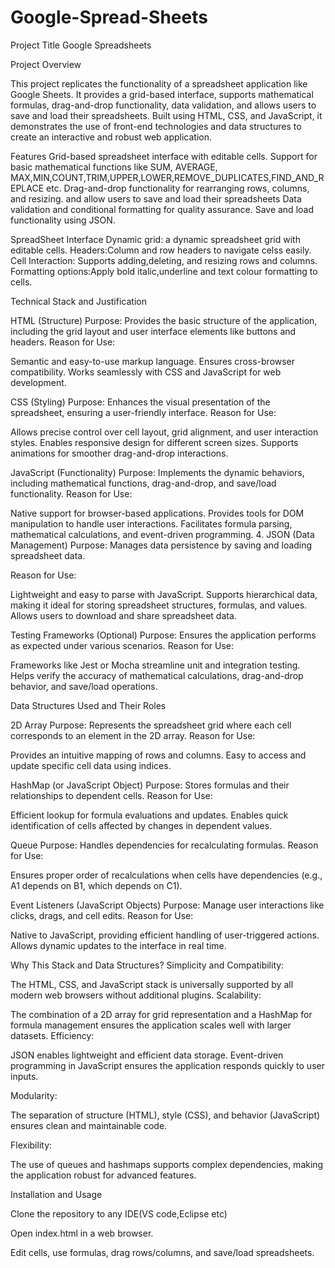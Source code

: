 
# Google-Spread-Sheets

Project Title Google Spreadsheets

Project Overview

This project replicates the functionality of a spreadsheet application like Google Sheets. It provides a grid-based interface, supports mathematical formulas, drag-and-drop functionality, data validation, and allows users to save and load their spreadsheets. Built using HTML, CSS, and JavaScript, it demonstrates the use of front-end technologies and data structures to create an interactive and robust web application.

Features Grid-based spreadsheet interface with editable cells. Support for basic mathematical functions like SUM, AVERAGE, MAX,MIN,COUNT,TRIM,UPPER,LOWER,REMOVE_DUPLICATES,FIND_AND_REPLACE etc. Drag-and-drop functionality for rearranging rows, columns, and resizing. and allow users to save and load their spreadsheets Data validation and conditional formatting for quality assurance. Save and load functionality using JSON.

SpreadSheet Interface Dynamic grid: a dynamic spreadsheet grid with editable cells. Headers:Column and row headers to navigate celss easily. Cell Interaction: Supports adding,deleting, and resizing rows and columns. Formatting options:Apply bold italic,underline and text colour formatting to cells.

Technical Stack and Justification

HTML (Structure) Purpose: Provides the basic structure of the application, including the grid layout and user interface elements like buttons and headers.
Reason for Use:

Semantic and easy-to-use markup language. Ensures cross-browser compatibility. Works seamlessly with CSS and JavaScript for web development.

CSS (Styling) Purpose: Enhances the visual presentation of the spreadsheet, ensuring a user-friendly interface.
Reason for Use:

Allows precise control over cell layout, grid alignment, and user interaction styles. Enables responsive design for different screen sizes. Supports animations for smoother drag-and-drop interactions.

JavaScript (Functionality) Purpose: Implements the dynamic behaviors, including mathematical functions, drag-and-drop, and save/load functionality.
Reason for Use:

Native support for browser-based applications. Provides tools for DOM manipulation to handle user interactions. Facilitates formula parsing, mathematical calculations, and event-driven programming. 4. JSON (Data Management) Purpose: Manages data persistence by saving and loading spreadsheet data.

Reason for Use:

Lightweight and easy to parse with JavaScript. Supports hierarchical data, making it ideal for storing spreadsheet structures, formulas, and values. Allows users to download and share spreadsheet data.

Testing Frameworks (Optional) Purpose: Ensures the application performs as expected under various scenarios.
Reason for Use:

Frameworks like Jest or Mocha streamline unit and integration testing. Helps verify the accuracy of mathematical calculations, drag-and-drop behavior, and save/load operations.

Data Structures Used and Their Roles

2D Array Purpose: Represents the spreadsheet grid where each cell corresponds to an element in the 2D array.
Reason for Use:

Provides an intuitive mapping of rows and columns. Easy to access and update specific cell data using indices.

HashMap (or JavaScript Object) Purpose: Stores formulas and their relationships to dependent cells.
Reason for Use:

Efficient lookup for formula evaluations and updates. Enables quick identification of cells affected by changes in dependent values.

Queue Purpose: Handles dependencies for recalculating formulas.
Reason for Use:

Ensures proper order of recalculations when cells have dependencies (e.g., A1 depends on B1, which depends on C1).

Event Listeners (JavaScript Objects) Purpose: Manage user interactions like clicks, drags, and cell edits.
Reason for Use:

Native to JavaScript, providing efficient handling of user-triggered actions. Allows dynamic updates to the interface in real time.

Why This Stack and Data Structures? Simplicity and Compatibility:

The HTML, CSS, and JavaScript stack is universally supported by all modern web browsers without additional plugins. Scalability:

The combination of a 2D array for grid representation and a HashMap for formula management ensures the application scales well with larger datasets. Efficiency:

JSON enables lightweight and efficient data storage. Event-driven programming in JavaScript ensures the application responds quickly to user inputs.

Modularity:

The separation of structure (HTML), style (CSS), and behavior (JavaScript) ensures clean and maintainable code.

Flexibility:

The use of queues and hashmaps supports complex dependencies, making the application robust for advanced features.

Installation and Usage

Clone the repository to any IDE(VS code,Eclipse etc)

Open index.html in a web browser.

Edit cells, use formulas, drag rows/columns, and save/load spreadsheets.
